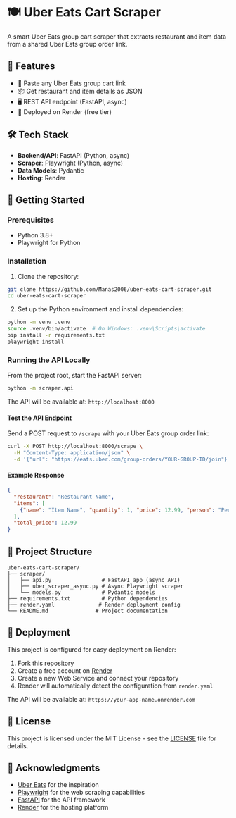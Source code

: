 # 🍽️ Uber Eats Cart Scraper

A smart Uber Eats group cart scraper that extracts restaurant and item data from a shared Uber Eats group order link.

## 🌟 Features

- 🔗 Paste any Uber Eats group cart link
- 📦 Get restaurant and item details as JSON
- 🖥️ REST API endpoint (FastAPI, async)
- 🚀 Deployed on Render (free tier)

## 🛠️ Tech Stack

- **Backend/API**: FastAPI (Python, async)
- **Scraper**: Playwright (Python, async)
- **Data Models**: Pydantic
- **Hosting**: Render

## 🚀 Getting Started

### Prerequisites

- Python 3.8+
- Playwright for Python

### Installation

1. Clone the repository:
```bash
git clone https://github.com/Manas2006/uber-eats-cart-scraper.git
cd uber-eats-cart-scraper
```

2. Set up the Python environment and install dependencies:
```bash
python -m venv .venv
source .venv/bin/activate  # On Windows: .venv\Scripts\activate
pip install -r requirements.txt
playwright install
```

### Running the API Locally

From the project root, start the FastAPI server:
```bash
python -m scraper.api
```

The API will be available at: `http://localhost:8000`

#### Test the API Endpoint

Send a POST request to `/scrape` with your Uber Eats group order link:
```bash
curl -X POST http://localhost:8000/scrape \
  -H "Content-Type: application/json" \
  -d '{"url": "https://eats.uber.com/group-orders/YOUR-GROUP-ID/join"}'
```

#### Example Response
```json
{
  "restaurant": "Restaurant Name",
  "items": [
    {"name": "Item Name", "quantity": 1, "price": 12.99, "person": "Person Name"}
  ],
  "total_price": 12.99
}
```

## 📁 Project Structure

```
uber-eats-cart-scraper/
├── scraper/
│   ├── api.py                # FastAPI app (async API)
│   ├── uber_scraper_async.py # Async Playwright scraper
│   └── models.py             # Pydantic models
├── requirements.txt          # Python dependencies
├── render.yaml              # Render deployment config
└── README.md               # Project documentation
```

## 🚀 Deployment

This project is configured for easy deployment on Render:

1. Fork this repository
2. Create a free account on [Render](https://render.com)
3. Create a new Web Service and connect your repository
4. Render will automatically detect the configuration from `render.yaml`

The API will be available at: `https://your-app-name.onrender.com`

## 📝 License

This project is licensed under the MIT License - see the [LICENSE](LICENSE) file for details.

## 🙏 Acknowledgments

- [Uber Eats](https://www.ubereats.com/) for the inspiration
- [Playwright](https://playwright.dev/) for the web scraping capabilities
- [FastAPI](https://fastapi.tiangolo.com/) for the API framework
- [Render](https://render.com) for the hosting platform 